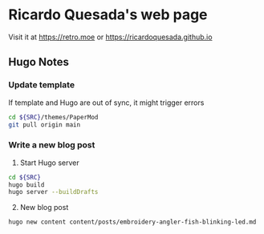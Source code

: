 # Ricardo Quesada's web page

Visit it at https://retro.moe or https://ricardoquesada.github.io


## Hugo Notes

### Update template

If template and Hugo are out of sync, it might trigger errors

```sh
cd ${SRC}/themes/PaperMod
git pull origin main
```

### Write a new blog post

1. Start Hugo server

```sh
cd ${SRC}
hugo build
hugo server --buildDrafts
```

2. New blog post

```sh
hugo new content content/posts/embroidery-angler-fish-blinking-led.md
```
